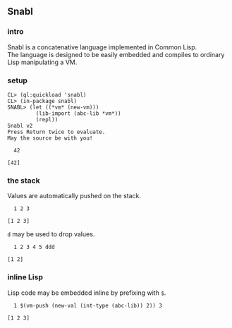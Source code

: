 ## Snabl

### intro
Snabl is a concatenative language implemented in Common Lisp.<br/>
The language is designed to be easily embedded and compiles to ordinary Lisp manipulating a VM.

### setup
```
CL> (ql:quickload 'snabl)
CL> (in-package snabl)
SNABL> (let ((*vm* (new-vm))) 
         (lib-import (abc-lib *vm*))
         (repl))
Snabl v2
Press Return twice to evaluate.
May the source be with you!

  42
  
[42]
```

### the stack

Values are automatically pushed on the stack.

```
  1 2 3

[1 2 3]
```

`d` may be used to drop values.

```
  1 2 3 4 5 ddd
  
[1 2]
```

### inline Lisp

Lisp code may be embedded inline by prefixing with `$`.

```
  1 $(vm-push (new-val (int-type (abc-lib)) 2)) 3

[1 2 3]
```